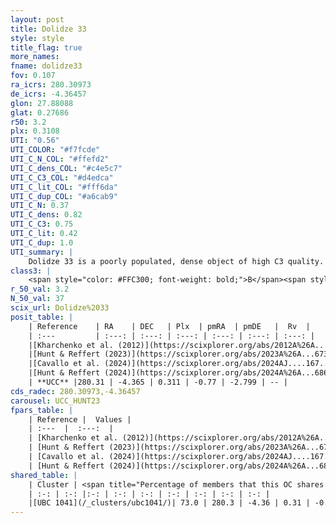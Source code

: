 ```yaml
---
layout: post
title: Dolidze 33
style: style
title_flag: true
more_names: 
fname: dolidze33
fov: 0.107
ra_icrs: 280.30973
de_icrs: -4.36457
glon: 27.88088
glat: 0.27686
r50: 3.2
plx: 0.3108
UTI: "0.56"
UTI_COLOR: "#f7fcde"
UTI_C_N_COL: "#ffefd2"
UTI_C_dens_COL: "#c4e5c7"
UTI_C_C3_COL: "#d4edca"
UTI_C_lit_COL: "#fff6da"
UTI_C_dup_COL: "#a6cab9"
UTI_C_N: 0.37
UTI_C_dens: 0.82
UTI_C_C3: 0.75
UTI_C_lit: 0.42
UTI_C_dup: 1.0
UTI_summary: |
    Dolidze 33 is a poorly populated, dense object of high C3 quality. It is poorly studied in the literature. This object shares a significant percentage of members with a later reported entry.
class3: |
    <span style="color: #FFC300; font-weight: bold;">B</span><span style="color: green; font-weight: bold;">A</span>
r_50_val: 3.2
N_50_val: 37
scix_url: Dolidze%2033
posit_table: |
    | Reference    | RA    | DEC   | Plx  | pmRA  | pmDE   |  Rv  |
    | :---         | :---: | :---: | :---: | :---: | :---: | :---: |
    |[Kharchenko et al. (2012)](https://scixplorer.org/abs/2012A%26A...543A.156K) | 280.308 | -4.373 | -- | -2.3 | -5.0 | -- |
    |[Hunt & Reffert (2023)](https://scixplorer.org/abs/2023A%26A...673A.114H) | 280.303 | -4.376 | 0.317 | -0.765 | -2.822 | -- |
    |[Cavallo et al. (2024)](https://scixplorer.org/abs/2024AJ....167...12C) | 280.298 | -4.364 | 0.316 | -- | -- | -- |
    |[Hunt & Reffert (2024)](https://scixplorer.org/abs/2024A%26A...686A..42H) | 280.303 | -4.376 | 0.317 | -0.765 | -2.822 | -- |
    | **UCC** |280.31 | -4.365 | 0.311 | -0.77 | -2.799 | -- | 
cds_radec: 280.30973,-4.36457
carousel: UCC_HUNT23
fpars_table: |
    | Reference |  Values |
    | :---  |  :---:  |
    | [Kharchenko et al. (2012)](https://scixplorer.org/abs/2012A%26A...543A.156K) | `e_bv=1.156, distance=1930, log_age=7.3` |
    | [Hunt & Reffert (2023)](https://scixplorer.org/abs/2023A%26A...673A.114H) | `AV50=4.208, diffAV50=2.695, MOD50=12.323, logAge50=6.831` |
    | [Cavallo et al. (2024)](https://scixplorer.org/abs/2024AJ....167...12C) | `AV50=4.31, dMod50=11.71, logAge50=6.59, [Fe/H]50=-0.84` |
    | [Hunt & Reffert (2024)](https://scixplorer.org/abs/2024A%26A...686A..42H) | `MassJ=705.012` |
shared_table: |
    | Cluster | <span title="Percentage of members that this OC shares with the ones listed">%</span>   | RA   | DEC   | Plx   | pmRA  | pmDE  | Rv | UTI |
    | :-: | :-: |:-: | :-: | :-: | :-: | :-: | :-: | :-: |
    |[UBC 1041](/_clusters/ubc1041/)| 73.0 | 280.3 | -4.36 | 0.31 | -0.78 | -2.79 | 35.13 |0.08 |
---
```

